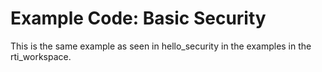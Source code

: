 # Example Code: Basic Security

This is the same example as seen in hello_security in the examples in the rti_workspace.
